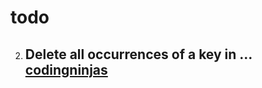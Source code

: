 # todo 
2. ## Delete all occurrences of a key in … [codingninjas](https://www.codingninjas.com/studio/problems/find-pairs-with-given-sum-in-doubly-linked-list_1164172)
